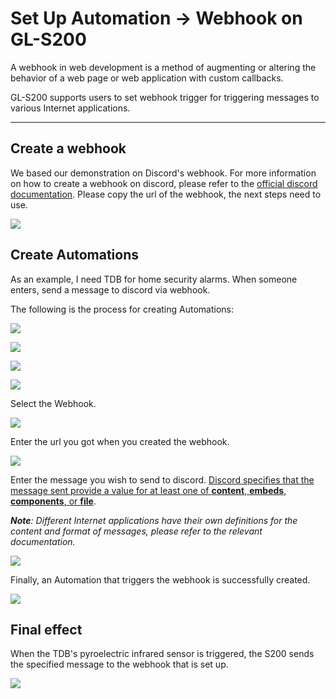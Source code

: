 # Set Up Automation -> Webhook on GL-S200

A webhook in web development is a method of augmenting or altering the behavior of a web page or web application with custom callbacks.

GL-S200 supports users to set webhook trigger for triggering messages to various Internet applications.

------

## Create a webhook

We based our demonstration on Discord's webhook. For more information on how to create a webhook on discord, please refer to the [official discord documentation](https://support.discord.com/hc/en-us/articles/228383668-Intro-to-Webhooks). Please copy the url of the webhook, the next steps need to use.

![](https://static.gl-inet.com/docs-iot/en/tutorials_webhook/discord_webhook.png)

## Create Automations

As an example, I need TDB for home security alarms. When someone enters, send a message to discord via webhook.

The following is the process for creating Automations:

![](https://static.gl-inet.com/docs-iot/en/tutorials_webhook/auto_name.png)

![](https://static.gl-inet.com/docs-iot/en/tutorials_webhook/auto_trigger_type.png)

![](https://static.gl-inet.com/docs-iot/en/tutorials_webhook/auto_trigger_dev.png)

![](https://static.gl-inet.com/docs-iot/en/tutorials_webhook/auto_trigger_opera.png)

Select the Webhook.

![](https://static.gl-inet.com/docs-iot/en/tutorials_webhook/auto_actor_type.png)

Enter the url you got when you created the webhook.

![](https://static.gl-inet.com/docs-iot/en/tutorials_webhook/auto_actor_url.png)

Enter the message you wish to send to discord. [Discord specifies that the message sent provide a value for at least one of **content**, **embeds**, **components**, or **file**](https://discord.com/developers/docs/resources/webhook).

***Note**: Different Internet applications have their own definitions for the content and format of messages, please refer to the relevant documentation.*

![](https://static.gl-inet.com/docs-iot/en/tutorials_webhook/auto_actor_msg.png)

Finally, an Automation that triggers the webhook is successfully created.

![](https://static.gl-inet.com/docs-iot/en/tutorials_webhook/auto_end.png)

## Final effect

When the TDB's pyroelectric infrared sensor is triggered, the S200 sends the specified message to the webhook that is set up.

![](https://static.gl-inet.com/docs-iot/en/tutorials_webhook/final_effect.png)
